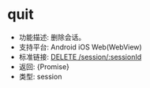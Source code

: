 # quit

* 功能描述: 删除会话。
* 支持平台: Android iOS Web(WebView)
* 标准链接: [DELETE /session/:sessionId](https://w3c.github.io/webdriver/#dfn-delete-session)
* 返回: {Promise}
* 类型: session
